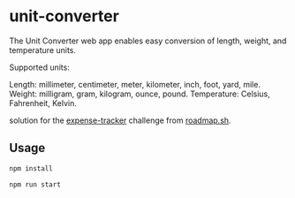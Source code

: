 # unit-converter
The Unit Converter web app enables easy conversion of length, weight, and temperature units.

Supported units:

Length: millimeter, centimeter, meter, kilometer, inch, foot, yard, mile.
Weight: milligram, gram, kilogram, ounce, pound.
Temperature: Celsius, Fahrenheit, Kelvin.


solution for the [expense-tracker](https://roadmap.sh/projects/unit-converter) challenge from [roadmap.sh](https://roadmap.sh/).

## Usage

```bash
npm install
```

```bash
npm run start
```

